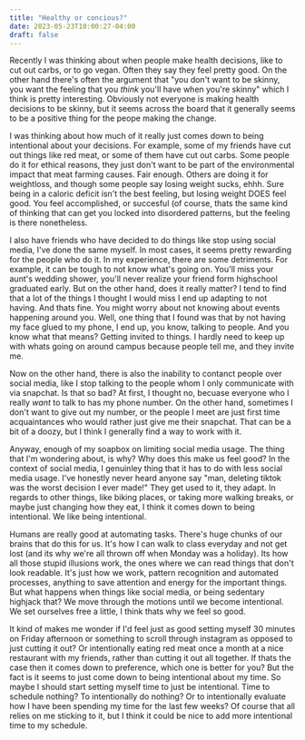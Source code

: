 ```yaml
---
title: "Healthy or concious?"
date: 2023-05-23T10:00:27-04:00
draft: false 
---
```


Recently I was thinking about when people make health decisions, like to cut out carbs, or to go vegan. Often they say they feel pretty good. On the other hand there's often the argument that "you don't want to be skinny, you want the feeling that you *think* you'll have when you're skinny" which I think is pretty interesting. Obviously not everyone is making health decisions to be skinny, but it seems across the board that it generally seems to be a positive thing for the peope making the change. 

I was thinking about how much of it really just comes down to being intentional about your decisions. For example, some of my friends have cut out things like red meat, or some of them have cut out carbs. Some people do it for ethical reasons, they just don't want to be part of the environmental impact that meat farming causes. Fair enough. Others are doing it for weightloss, and though some people say losing weight sucks, ehhh. Sure being in a caloric deficit isn't the best feeling, but losing weight DOES feel good. You feel accomplished, or succesful (of course, thats the same kind of thinking that can get you locked into disordered patterns, but the feeling is there nonetheless. 

I also have friends who have decided to do things like stop using social media, I've done the same myself. In most cases, it seems pretty rewarding for the people who do it. In my experience, there are some detriments. For example, it can be tough to not know what's going on. You'll miss your aunt's wedding shower, you'll never realize your friend form highschool graduated early. But on the other hand, does it really matter? I tend to find that a lot of the things I thought I would miss I end up adapting to not having. And thats fine. You might worry about not knowing about events happening around you. Well, one thing that I found was that by not having my face glued to my phone, I end up, you know, talking to people. And you know what that means? Getting invited to things. I hardly need to keep up with whats going on around campus because people tell me, and they invite me. 

Now on the other hand, there is also the inability to contanct people over social media, like I stop talking to the people whom I only communicate with via snapchat. Is that so bad? At first, I thought no, becuase everyone who I really *want* to talk to has my phone number. On the other hand, sometimes I don't want to give out my number, or the people I meet are just first time acquaintances who would rather just give me their snapchat. That can be a bit of a doozy, but I think I generally find a way to work with it. 

Anyway, enough of my soapbox on limiting social media usage. The thing that I'm wondering about, is why? Why does this make us feel good? In the context of social media, I genuinley thing that it has to do with less social media usage. I've honestly never heard anyone say "man, deleting tiktok was the worst decision I ever made!" They get used to it, they adapt. In regards to other things, like biking places, or taking more walking breaks, or maybe just changing how they eat, I think it comes down to being intentional. We like being intentional.

Humans are really good at automating tasks. There's huge chunks of our brains that do this for us. It's how I can walk to class everyday and not get lost (and its why we're all thrown off when Monday was a holiday). Its how all those stupid illusions work, the ones where we can read things that don't look readable. It's just how we work, pattern recognition and automated processes, anything to save attention and energy for the important things. But what happens when things like social media, or being sedentary highjack that? We move through the motions until we become intentional. We set ourselves free a little, I think thats why we feel so good. 

It kind of makes me wonder if I'd feel just as good setting myself 30 minutes on Friday afternoon or something to scroll through instagram as opposed to just cutting it out? Or intentionally eating red meat once a month at a nice restaurant with my friends, rather than cutting it out all together. If thats the case then it comes down to preference, which one is better for you? But the fact is it seems to just come down to being intentional about my time. So maybe I should start setting myself time to just be intentional. Time to schedule nothing? To intentionally do nothing? Or to intentionally evaluate how I have been spending my time for the last few weeks? Of course that all relies on me sticking to it, but I think it could be nice to add more intentional time to my schedule. 













